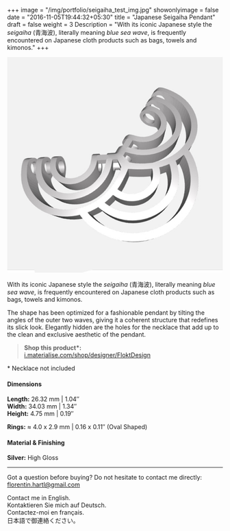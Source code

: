 +++
image = "/img/portfolio/seigaiha_test_img.jpg"
showonlyimage = false
date = "2016-11-05T19:44:32+05:30"
title = "Japanese Seigaiha Pendant"
draft = false
weight = 3
Description = "With its iconic Japanese style the *seigaiha* (青海波), literally meaning *blue sea wave*, is frequently encountered on Japanese cloth products such as bags, towels and kimonos."
+++

![Japanese Seigaiha Pendant](/img/portfolio/seigaiha_test_img.jpg)

With its iconic Japanese style the *seigaiha* (青海波), literally meaning *blue sea wave*, is frequently encountered on Japanese cloth products such as bags, towels and kimonos.
<!--more-->

The shape has been optimized for a fashionable pendant by tilting the angles of the outer two waves, giving it a coherent structure that redefines its slick look. Elegantly hidden are the holes for the necklace that add up to the clean and exclusive aesthetic of the pendant.

> **Shop this product\*:**  
[i.materialise.com/shop/designer/FloktDesign](https://i.materialise.com/de/shop/designer/FloktDesign)

\* Necklace not included

#### Dimensions

**Length:** 26.32 mm | 1.04″  
**Width:** 34.03 mm | 1.34″  
**Height:** 4.75 mm | 0.19″

**Rings:** ≈ 4.0 x 2.9 mm | 0.16 x 0.11″ (Oval Shaped)

#### Material & Finishing

**Silver:** High Gloss  

---

Got a question before buying? Do not hesitate to contact me directly:
florentin.hartl@gmail.com

Contact me in English.  
Kontaktieren Sie mich auf Deutsch.  
Contactez-moi en français.  
日本語で御連絡ください。
